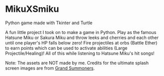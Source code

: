 # MikuXSmiku
Python game made with Tkinter and Turtle

A fun little project I took on to make a game in Python. Play as the famous Hatsune Miku or Sakura Miku and throw leeks and cherries and each other until one player's HP falls below zero! Fire projectiles at orbs (Battle Ether) to earn points which can be used to activate abilities (Large Projectile/Healing)! All of this while listening to Hatsune Miku's hit songs!

Note: The assets are NOT made by me. Credits for the ultimate splash screen images are from [Grand Summoners](https://global.grandsummoners.com/).
